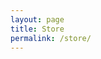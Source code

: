 ```yaml
---
layout: page
title: Store
permalink: /store/
---
```


<div id="my-store-9655243"></div>
<div>
<script type="text/javascript" src="https://app.ecwid.com/script.js?9655243&data_platform=code&data_date=2016-06-25" charset="utf-8"></script><script type="text/javascript"> xProductBrowser("categoriesPerRow=3","views=grid(3,3) list(10) table(20)","categoryView=grid","searchView=list","id=my-store-9655243");</script>
</div>